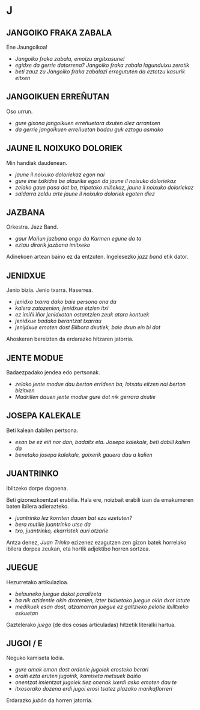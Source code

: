 # J #

## JANGOIKO FRAKA ZABALA ##

Ene Jaungoikoa!

- *Jangoiko fraka zabala, emoizu argitxasune!*
- *egidxe da gerrie datorrena? Jangoiko fraka zabala lagunduixu zerotik*
- *beti zauz zu Jangoiko fraka zabalazi erregututen da eztotzu kasurik eitxen*

## JANGOIKUEN ERREÑUTAN	##

Oso urrun.

- *gure gixona jangoikuen erreñuetara dxuten diez arrantxen*
- *da gerrie jangoikuen erreñuetan badau guk eztogu asmako*

## JAUNE IL NOIXUKO DOLORIEK ##

Min handiak daudenean.

- *jaune il noixuko doloriekaz egon nai*
- *gure ime txikidxe be alaurike egon da jaune il noixuko doloriekaz*
- *zelako gaue pasa dot ba, tripetako miñekaz, jaune il noixuko doloriekaz*
- *saldarra zoldu arte jaune il noixuko doloriek egoten diez*

## JAZBANA ##

Orkestra. Jazz Band.

- *gaur Mañun jazbana ongo da Karmen egune da ta*
- *eztau dirorik jazbana imitxeko*

Adinekoen artean baino ez da entzuten. Ingelesezko *jazz band* etik dator.

## JENIDXUE ##

Jenio bizia. Jenio txarra. Haserrea.

- *jenidxo txarra dako baie persona ona da*
- *kalera zatozenien, jenidxue etzien itxi*
- *ez imiñi iñor jenidxotan ostantzien zeuk atara kontuek*
- *jenidxue badako berantzat txarrau*
- *jenijdxue emoten dost Bilbora dxutiek, baie dxun ein bi dot*

Ahoskeran bereizten da erdarazko hitzaren jatorria.

## JENTE MODUE ##

Badaezpadako jendea edo pertsonak.

- *zelako jente modue dau berton erridxen ba, lotsatu eitzen nai berton bizitxen*
- *Madrillen dauen jente modue gure dot nik gerrara dxutie*

## JOSEPA KALEKALE ##

Beti kalean dabilen pertsona.

- *esan be ez eiñ nor dan, badaitx eta. Josepa kalekale, beti dabill kalien da*
- *benetako josepa kalekale, goixerik gauera dau a kalien*

## JUANTRINKO ##

Ibiltzeko dorpe dagoena.

Beti gizonezkoentzat erabilia. Hala ere, noizbait erabili izan da emakumeren baten ibilera adierazteko.

- *juantrinko lez korriten dauen bat ezu ezetuten?*
- *bera mutille juantrinko utse da*
- *txo, juantrinko, ekarristek auri otzarie*

Antza denez, *Juan Trinko* ezizenez ezagutzen zen gizon batek horrelako ibilera dorpea zeukan, eta hortik adjektibo horren sortzea.

## JUEGUE ##

Hezurretako artikulazioa.

- *belauneko juegue dakot paralizeta*
- *ba nik azidentie okin dxotenien, izter bidxetako juegue okin dxot lotute*
- *medikuek esan dost, atzamarran juegue ez galtzieko pelotie ibilltxeko eskuetan*

Gaztelerako *juego* (de dos cosas articuladas) hitzetik literalki hartua.

## JUGOI / E ##

Neguko kamiseta lodia.

- *gure amak emon dost ordenie jugoiek erosteko berari*
- *oraiñ ezta eruten jugoirik, kamiseta metxuek baiño*
- *onentzat imientzat jugoiek tiez onenak ixerdi asko emoten dau te*
- *itxosorako dozena erdi jugoi erosi tsatez plazako marikaflorreri*

Erdarazko *jubón* da horren jatorria.

